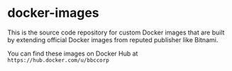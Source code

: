 # docker-images

This is the source code repository for custom Docker images that are built by extending official Docker images from reputed publisher like Bitnami.

You can find these images on Docker Hub at `https://hub.docker.com/u/bbccorp`